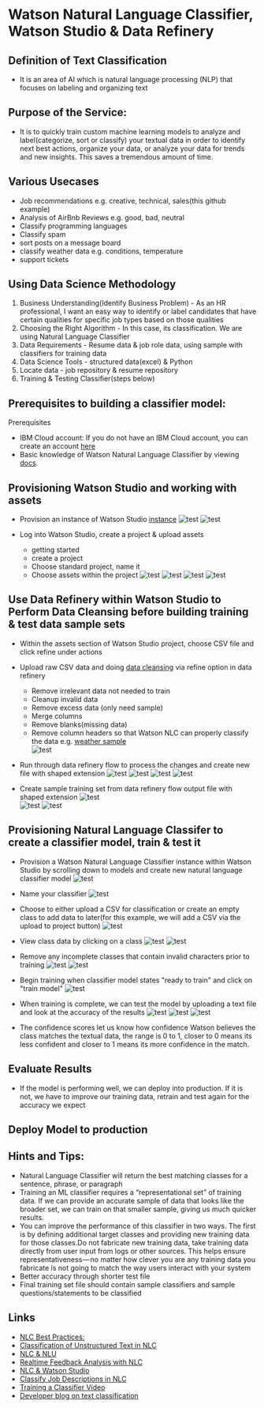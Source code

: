 # Watson Natural Language Classifier, Watson Studio & Data Refinery

## Definition of Text Classification
- It is an area of AI which is natural language processing (NLP) that focuses on labeling and organizing text

## Purpose of the Service:  
- It is to quickly train custom machine learning models to analyze and label(categorize, sort or classify) your textual data in order to identify next best actions, organize your data, or analyze your data for trends and new insights. This saves a tremendous amount of time.

## Various Usecases
- Job recommendations e.g. creative, technical, sales(this github example)
- Analysis of AirBnb Reviews e.g. good, bad, neutral
- Classify programming languages
- Classify spam
- sort posts on a message board 
- classify weather data e.g. conditions, temperature
- support tickets

## Using Data Science Methodology

1. Business Understanding(Identify Business Problem) - As an HR professional, I want an easy way to identify or label candidates that have certain qualities for specific job types based on those qualities
2. Choosing the Right Algorithm - In this case, its classification. We are using Natural Language Classifier
3. Data Requirements - Resume data & job role data, using sample with classifiers for training data
4. Data Science Tools - structured data(excel) & Python
5. Locate data - job repository & resume repository
6. Training & Testing Classifier(steps below)

## Prerequisites to building a classifier model: 

Prerequisites
- IBM Cloud account: If you do not have an IBM Cloud account, you can create an account [here](https://cloud.ibm.com/)
- Basic knowledge of Watson Natural Language Classifier by viewing [docs](https://cloud.ibm.com/docs/services/natural-language-classifier?topic=natural-language-classifier-natural-language-classifier&cm_mc_uid=08582511162115581306652&cm_mc_sid_50200000=48334731559443154666&cm_mc_sid_52640000=20154341559443154668&programming_language=python#natural-language-classifier).

## Provisioning Watson Studio and working with assets

- Provision an instance of Watson Studio [instance](https://cloud.ibm.com/catalog/services/watson-studio)
![test](https://github.com/bmguillo/NLC_WatsonStudio_DataRefinery/blob/master/img/WatsonStudioProvisioning1.png)
![test](https://github.com/bmguillo/NLC_WatsonStudio_DataRefinery/blob/master/img/WatsonStudioProvisioning2.png)

- Log into Watson Studio, create a project & upload assets
    - getting started
    - create a project
    - Choose standard project, name it
    - Choose assets within the project
![test](https://github.com/bmguillo/NLC_WatsonStudio_DataRefinery/blob/master/img/WatsonStudioGettingStarted.png)
![test](https://github.com/bmguillo/NLC_WatsonStudio_DataRefinery/blob/master/img/WatsonStudioWelcome.png)
![test](https://github.com/bmguillo/NLC_WatsonStudio_DataRefinery/blob/master/img/WatsonStudioNewProject.png)
![test](https://github.com/bmguillo/NLC_WatsonStudio_DataRefinery/blob/master/img/WatsonStudioCreateAStandardProject.png)
 

 ## Use Data Refinery within Watson Studio to Perform Data Cleansing before building training & test data sample sets
- Within the assets section of Watson Studio project, choose CSV file and click refine under actions

- Upload raw CSV data and doing [data cleansing](https://dataplatform.cloud.ibm.com/docs/content/wsj/refinery/refining_data.html#refine) via refine option in data refinery
    - Remove irrelevant data not needed to train
    - Cleanup invalid data
    - Remove excess data (only need sample)
    - Merge columns
    - Remove blanks(missing data)
    - Remove column headers so that Watson NLC can properly classify the data e.g. [weather sample](https://github.com/bmguillo/watsonnaturallanguageclassifier_hrjobrecommendations/blob/master/weather_data_train.csv)  
![test](https://github.com/bmguillo/NLC_WatsonStudio_DataRefinery/blob/master/img/WatsonStudioCSVAssetUpload.png)

- Run through data refinery flow to process the changes and create new file with shaped extension
![test](https://github.com/bmguillo/NLC_WatsonStudio_DataRefinery/blob/master/img/WatsonStudioAssetRefine.png)
![test](https://github.com/bmguillo/NLC_WatsonStudio_DataRefinery/blob/master/img/WatsonStudioDataRefineryFlow.png)
![test](https://github.com/bmguillo/NLC_WatsonStudio_DataRefinery/blob/master/img/WatsonStudioDataRefineryFlow2.png)
![test](https://github.com/bmguillo/NLC_WatsonStudio_DataRefinery/blob/master/img/WatsonStudioDataRefineryFlow3.png)

- Create sample training set from data refinery flow output file with shaped extension
![test](https://github.com/bmguillo/NLC_WatsonStudio_DataRefinery/blob/master/img/WatsonStudioDataRefinerySample.png)  
![test](https://github.com/bmguillo/NLC_WatsonStudio_DataRefinery/blob/master/img/WatsonStudioDataRefinerySample2.png)
![test](https://github.com/bmguillo/NLC_WatsonStudio_DataRefinery/blob/master/img/WatsonStudioDataRefinerySample3.png)


## Provisioning Natural Language Classifer to create a classifier model, train & test it

- Provision a Watson Natural Language Classifier instance within Watson Studio by scrolling down to models and create new natural language classifier model
![test](https://github.com/bmguillo/NLC_WatsonStudio_DataRefinery/blob/master/img/WatsonStudioNLCProvisioning.png)

- Name your classifier 
![test](https://github.com/bmguillo/NLC_WatsonStudio_DataRefinery/blob/master/img/WatsonStudioNLCCreateClassifierandClass.png)

- Choose to either upload a CSV for classification or create an empty class to add data to later(for this example, we will add a CSV via the upload to project button)
![test](https://github.com/bmguillo/NLC_WatsonStudio_DataRefinery/blob/master/img/WatsonStudioUploadtoProjectAddtoProject.png)

- View class data by clicking on a class
![test](https://github.com/bmguillo/NLC_WatsonStudio_DataRefinery/blob/master/img/WatsonStudioNLCClasses.png)
![test](https://github.com/bmguillo/NLC_WatsonStudio_DataRefinery/blob/master/img/WatsonStudioNLCClasses2.png)

- Remove any incomplete classes that contain invalid characters prior to training
![test](https://github.com/bmguillo/NLC_WatsonStudio_DataRefinery/blob/master/img/WatsonStudioNLCDeleteIncompleteClass.png)
![test](https://github.com/bmguillo/NLC_WatsonStudio_DataRefinery/blob/master/img/WatsonStudioNLCDeleteIncompleteClass2.png)

- Begin training when classifier model states "ready to train" and click on "train model"
![test](https://github.com/bmguillo/NLC_WatsonStudio_DataRefinery/blob/master/img/WatsonStudioNLCReadytoTrain.png)

- When training is complete, we can test the model by uploading a text file and look at the accuracy of the results
![test](https://github.com/bmguillo/NLC_WatsonStudio_DataRefinery/blob/master/img/WatsonStudioNLCTrainingComplete.png)
![test](https://github.com/bmguillo/NLC_WatsonStudio_DataRefinery/blob/master/img/WatsonStudioNLCTestOverview.png)
![test](https://github.com/bmguillo/NLC_WatsonStudio_DataRefinery/blob/master/img/WatsonStudioUploadTestData_TestResults.png)
- The confidence scores let us know how confidence Watson believes the class matches the textual data, the range is 0 to 1, closer to 0 means its less confident and closer to 1 means its more confidence in the match.

## Evaluate Results
- If the model is performing well, we can deploy into production. If it is not, we have to improve our training data, retrain and test again for the accuracy we expect

## Deploy Model to production




## Hints and Tips:
- Natural Language Classifier will return the best matching classes for a sentence, phrase, or paragraph
- Training an ML classifier requires a “representational set” of training data. If we can provide an accurate sample of data that looks like the broader set, we can train on that smaller sample, giving us much quicker results.
- You can improve the performance of this classifier in two ways. The first is by defining additional target classes and providing new training data for those classes.Do not fabricate new training data, take training data directly from user input from logs or other sources. This helps ensure representativeness — no matter how clever you are any training data you fabricate is not going to match the way users interact with your system
- Better accuracy through shorter test file
- Final training set file should contain sample classifiers and sample questions/statements to be classified     
     

## Links
- [NLC Best Practices:](https://medium.com/ibm-watson/watson-natural-language-classifier-fb66206be6de)
- [Classification of Unstructured Text in NLC](https://medium.com/ibm-watson/cognitive-classification-of-text-and-what-it-can-do-for-you-514378af1e08)
- [NLC & NLU](https://medium.com/@AlexAlBasosi/cognitive-workshop-series-natural-language-classifier-and-natural-language-understanding-898db567f188)
- [Realtime Feedback Analysis with NLC](https://medium.com/@shyampurk/realtime-customer-feedback-analysis-with-ibm-watson-natural-language-classifier-cc411593ae4d)
- [NLC & Watson Studio](https://medium.com/@shyampurk/realtime-customer-feedback-analysis-with-ibm-watson-natural-language-classifier-cc411593ae4d)
- [Classify Job Descriptions in NLC](https://medium.com/ibm-watson/classify-job-descriptions-with-watson-natural-language-classifier-fca735ff2f3c)
- [Training a Classifier Video](https://developer.ibm.com/videos/create-and-train-a-classifier-for-watsons-natural-language-classifier-service/)
- [Developer blog on text classification](https://developer.ibm.com/blogs/getting-started-with-text-classification/)





